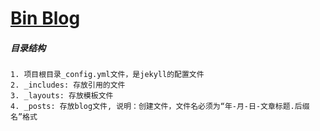 [Bin Blog](https://binbin-diary.github.io/)
================================
##### 目录结构

    1. 项目根目录_config.yml文件，是jekyll的配置文件
    2. _includes: 存放引用的文件
    3. _layouts: 存放模板文件
    4. _posts: 存放blog文件, 说明：创建文件，文件名必须为“年-月-日-文章标题.后缀名”格式


